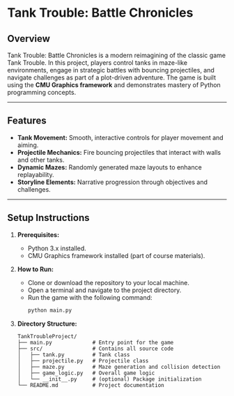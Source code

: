 # Tank Trouble: Battle Chronicles

## **Overview**
Tank Trouble: Battle Chronicles is a modern reimagining of the classic game Tank Trouble. In this project, players control tanks in maze-like environments, engage in strategic battles with bouncing projectiles, and navigate challenges as part of a plot-driven adventure. The game is built using the **CMU Graphics framework** and demonstrates mastery of Python programming concepts.

---

## **Features**
- **Tank Movement:** Smooth, interactive controls for player movement and aiming.
- **Projectile Mechanics:** Fire bouncing projectiles that interact with walls and other tanks.
- **Dynamic Mazes:** Randomly generated maze layouts to enhance replayability.
- **Storyline Elements:** Narrative progression through objectives and challenges.

---

## **Setup Instructions**
1. **Prerequisites:**
   - Python 3.x installed.
   - CMU Graphics framework installed (part of course materials).

2. **How to Run:**
   - Clone or download the repository to your local machine.
   - Open a terminal and navigate to the project directory.
   - Run the game with the following command:
     ```bash
     python main.py
     ```

3. **Directory Structure:**
   ```plaintext
   TankTroubleProject/
   ├── main.py             # Entry point for the game
   ├── src/                # Contains all source code
   │   ├── tank.py         # Tank class
   │   ├── projectile.py   # Projectile class
   │   ├── maze.py         # Maze generation and collision detection
   │   ├── game_logic.py   # Overall game logic
   │   └── __init__.py     # (optional) Package initialization
   └── README.md           # Project documentation
